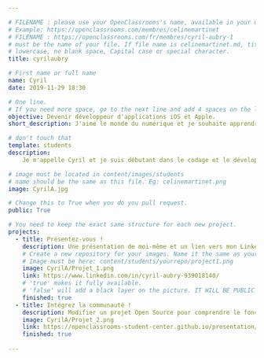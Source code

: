 ```yaml
---

# FILENAME : please use your OpenClassrooms's name, available in your url.
# Example: https://openclassrooms.com/membres/celinemartinet
# FILENAME : https://openclassrooms.com/fr/membres/cyril-aubry-1
# must be the name of your file. If file name is celinemartinet.md, title is celinemartinet.
# lowercase, no blank space, Capital case or special character.
title: cyrilaubry

# First name or full name
name: Cyril 
date: 2019-11-29 18:30

# One line.
# If you need more space, go to the next line and add 4 spaces on the left, as in 'description'.
objective: Devenir développeur d'applications iOS et Apple.
short_description: J'aime le monde du numérique et je souhaite apprendre à coder.

# don't touch that
template: students
description:
    Je m'appelle Cyril et je suis débutant dans le codage et le développement. Je suis avide d'apprendre de nouvelles compétences dans ce domaine, dont je souhaite faire mon métier. 

# image must be located in content/images/students
# name should be the same as this file. Eg: celinemartinet.png
image: CyrilA.jpg

# Change this to True when you do you pull request.
public: True

# You need to keep the exact same structure for each new project.
projects:
  - title: Présentez-vous !
    description: Une présentation de moi-même et un lien vers mon LinkedIn.
    # Create a new repository for your images. Name it the same as your nickname and profile picture.
    # Image must be here: content/students/yourrepo/project1.png
    image: CyrilA/Projet_1.png
    link: https://www.linkedin.com/in/cyril-aubry-939018140/
    # 'true' makes it fully available.
    # 'false' will add a black layer on the picture. IT WILL BE PUBLIC!
    finished: true
  - title: Intégrez la communauté !
    description: Modifier un projet Open Source pour comprendre le fonctionnement de Git, de Github et des pull requests. 
    image: CyrilA/Projet_2.png
    link: https://openclassrooms-student-center.github.io/presentation/students/ratus.html
    finished: true
  
---
```

